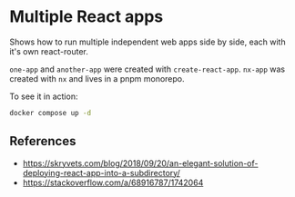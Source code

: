 # Multiple React apps

Shows how to run multiple independent web apps side by side, each with it's own
react-router.

`one-app` and `another-app` were created with `create-react-app`.
`nx-app` was created with `nx` and lives in a pnpm monorepo.

To see it in action:

```bash
docker compose up -d
```

## References

- <https://skryvets.com/blog/2018/09/20/an-elegant-solution-of-deploying-react-app-into-a-subdirectory/>
- <https://stackoverflow.com/a/68916787/1742064>
